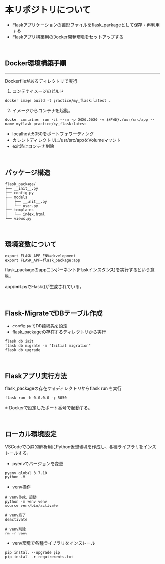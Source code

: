 # 本リポジトリについて
- Flaskアプリケーションの雛形ファイルをflask_packageとして保存・再利用する
- Flaskアプリ構築用のDocker開発環境をセットアップする

<br>

## Docker環境構築手順
---
Dockerfileがあるディレクトリで実行
1. コンテナイメージのビルド
```
docker image build -t practice/my_flask:latest .
```
2. イメージからコンテナを起動。
```
docker container run -it --rm -p 5050:5050 -v ${PWD}:/usr/src/app --name myflask practice/my_flask:latest
```
- localhost:5050をポートフォワーディング
- カレントディレクトリに/usr/src/appをVolumeマウント
- exit時にコンテナ削除

<br>

## パッケージ構造
```
flask_package/
├── __init__.py
├── config.py
├── models
│   ├── __init__.py
│   └── user.py
├── templates
│   └── index.html
└── views.py
```

<br>

## 環境変数について
```
export FLASK_APP_ENV=development
export FLASK_APP=flask_package:app
```
flask_packageのappコンポーネント(Flaskインスタンス)を実行するという意味。

app/__init__.pyでFlask()が生成されている。

<br>

## Flask-MigrateでDBテーブル作成
- config.pyでDB接続先を設定
- flask_packageの存在するディレクトリから実行
```
flask db init
flask db migrate -m "Initial migration"
flask db upgrade
```

<br>

## Flaskアプリ実行方法
flask_packageの存在するディレクトリからflask run を実行
```
flask run -h 0.0.0.0 -p 5050
```
※ Dockerで設定したポート番号で起動する。

<br>

## ローカル環境設定
VSCodeでの静的解析用にPython仮想環境を作成し、各種ライブラリをインストールする。
- pyenvでバージョンを変更
```
pyenv global 3.7.10
python -V
```
- venv操作
```
# venv作成、起動
python -m venv venv
source venv/bin/activate

# venv終了
deactivate

# venv削除
rm -r venv
```
- venv環境で各種ライブラリをインストール
```
pip install --upgrade pip
pip install -r requirements.txt
```





